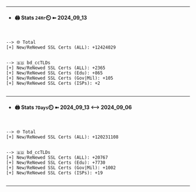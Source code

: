

---
- #### 🖨️ **Stats** `24Hr`⏲️ ➼ 2024_09_13
```console


--> 🌐 Total
[+] New/ReNewed SSL Certs (ALL): +12424029


--> 🇧🇩 bd_ccTLDs
[+] New/ReNewed SSL Certs (ALL): +2365
[+] New/ReNewed SSL Certs (Edu): +865
[+] New/ReNewed SSL Certs (Gov|Mil): +105
[+] New/ReNewed SSL Certs (ISPs): +2


```

---
- #### 🖨️ **Stats** `7Days`⏲️ ➼ 2024_09_13 <--> 2024_09_06
```console


--> 🌐 Total
[+] New/ReNewed SSL Certs (ALL): +120231108


--> 🇧🇩 bd_ccTLDs
[+] New/ReNewed SSL Certs (ALL): +20767
[+] New/ReNewed SSL Certs (Edu): +7730
[+] New/ReNewed SSL Certs (Gov|Mil): +1002
[+] New/ReNewed SSL Certs (ISPs): +19


```

---

